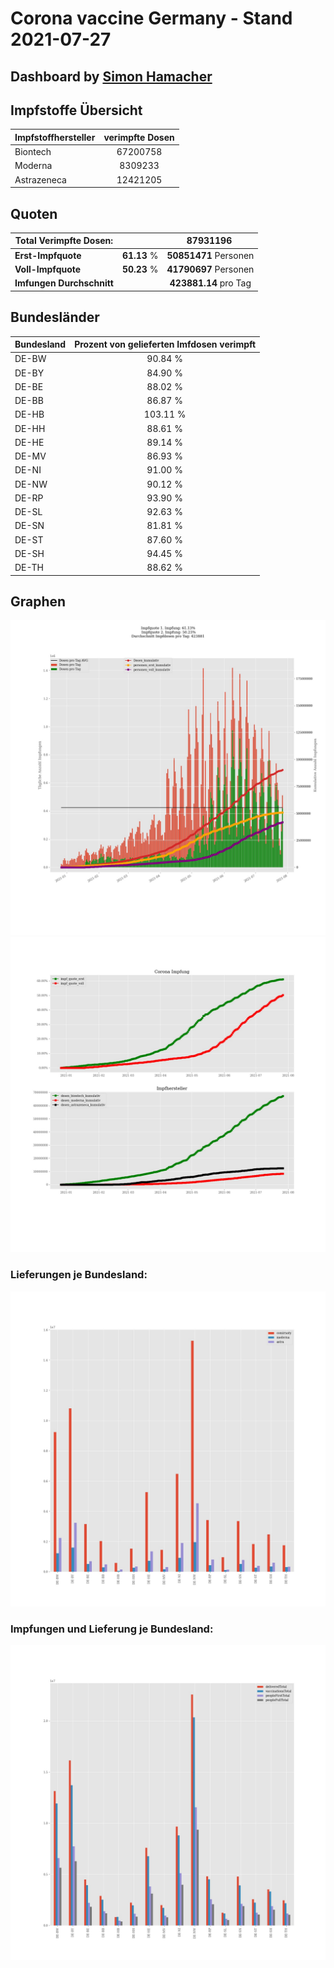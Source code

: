 # Corona vaccine Germany - Stand 2021-07-27
## Dashboard by [Simon Hamacher](https://www.shamacher.eu)
## Impfstoffe Übersicht
**Impfstoffhersteller** | **verimpfte Dosen**
-------- | :--------:
Biontech | 67200758
Moderna | 8309233
Astrazeneca | 12421205


## Quoten
**Total Verimpfte Dosen:** | |87931196&nbsp;
-------- | :--------:| :--------:
**Erst-Impfquote** | **61.13** %| **50851471** Personen
**Voll-Impfquote** | **50.23** %| **41790697** Personen
**Imfungen Durchschnitt** | |**423881.14** pro Tag 
## Bundesländer
**Bundesland** | **Prozent von gelieferten Imfdosen verimpft**
-------- | :--------:
DE-BW | 90.84 %
DE-BY | 84.90 %
DE-BE | 88.02 %
DE-BB | 86.87 %
DE-HB | 103.11 %
DE-HH | 88.61 %
DE-HE | 89.14 %
DE-MV | 86.93 %
DE-NI | 91.00 %
DE-NW | 90.12 %
DE-RP | 93.90 %
DE-SL | 92.63 %
DE-SN | 81.81 %
DE-ST | 87.60 %
DE-SH | 94.45 %
DE-TH | 88.62 %
## Graphen
<img src="Impfungen-Corona-01.jpg" alt="Impf Übersicht" title="Impf Übersicht" />
<img src="Impfungen-Corona-02.jpg" alt="Impfquote" title="Impf Übersicht" />

### Lieferungen je Bundesland:
<img src="Impfungen-Corona-04.jpg" alt="Impfungen in den Bundesländern" title="Impfungen in den Bundesländern" />

### Impfungen und Lieferung je Bundesland:
<img src="Impfungen-Corona-05.jpg" alt="Impfungen in den Bundesländern" title="Impfungen in den Bundesländern" />

